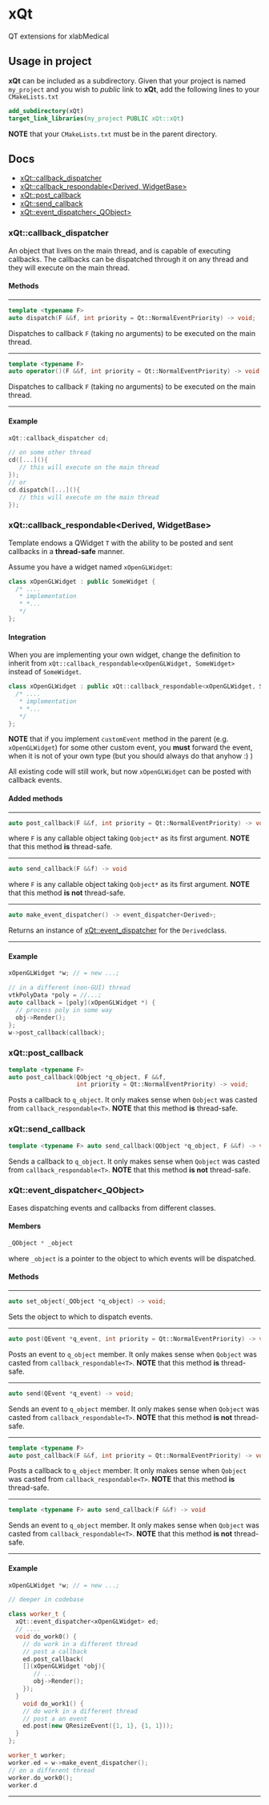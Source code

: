 # xQt

QT extensions for xlabMedical

## Usage in project

**xQt** can be included as a subdirectory. Given that your
project is named `my_project` and you wish to *public* 
link to **xQt**, add the following lines to your `CMakeLists.txt`

```cmake
add_subdirectory(xQt)
target_link_libraries(my_project PUBLIC xQt::xQt)
```

**NOTE** that your `CMakeLists.txt` must be in the parent directory.

## Docs

* [xQt::callback_dispatcher](#xqtcallback_dispatcher)
* [xQt::callback_respondable<Derived, WidgetBase>](#xqtcallback_respondablederived-widgetbase)
* [xQt::post_callback](#xqtpost_callback)
* [xQt::send_callback](#xqtsend_callback)
* [xQt::event_dispatcher<_QObject>](#xqtevent_dispatcher_qobject)

### xQt::callback_dispatcher

An object that lives on the main thread, and is capable of executing callbacks. The callbacks can be dispatched through it on any thread and they will execute on the main thread.

#### Methods

---

```c++
template <typename F>
auto dispatch(F &&f, int priority = Qt::NormalEventPriority) -> void;
```

Dispatches to callback `F` (taking no arguments) to be executed on the main thread.

---

```c++
template <typename F>
auto operator()(F &&f, int priority = Qt::NormalEventPriority) -> void;
```

Dispatches to callback `F` (taking no arguments) to be executed on the main thread.

---

#### Example

```c++
xQt::callback_dispatcher cd;

// on some other thread
cd([...](){
   // this will execute on the main thread
});
// or
cd.dispatch([...](){
   // this will execute on the main thread
});
```

### xQt::callback_respondable<Derived, WidgetBase>

Template endows a QWidget `T` with the ability to be posted and
sent callbacks in a **thread-safe** manner.

Assume you have a widget named `xOpenGLWidget`:

```c++
class xOpenGLWidget : public SomeWidget {
  /* ....
   * implementation
   * *...
   */
};
``` 

#### Integration

When you are implementing your own widget, change the definition to inherit from `xQt::callback_respondable<xOpenGLWidget, SomeWidget>` instead of `SomeWidget`.

```c++
class xOpenGLWidget : public xQt::callback_respondable<xOpenGLWidget, SomeWidget> {
  /* ....
   * implementation
   * *...
   */
};

```

**NOTE** that if
you implement `customEvent` method in the parent (e.g. 
`xOpenGLWidget`) for some other custom event, you
**must** forward the event, when it is not of your own
type (but you should always do that anyhow :) )


All existing code will still work, but now `xOpenGLWidget` can
be posted with callback events.

#### Added methods

---

```c++
auto post_callback(F &&f, int priority = Qt::NormalEventPriority) -> void
```

where `F` is any callable object taking `Qobject*` as its first argument. **NOTE** that this method **is** thread-safe.

---

```c++
auto send_callback(F &&f) -> void
```

where `F` is any callable object taking `Qobject*` as its first argument. **NOTE** that this method **is not** thread-safe.

---

```c++
auto make_event_dispatcher() -> event_dispatcher<Derived>;
```

Returns an instance of [xQt::event_dispatcher<QObject>](#xqtevent_dispatcher_qobject) for the `Derived`class.

---

#### Example

```c++
xOpenGLWidget *w; // = new ...;

// in a different (non-GUI) thread
vtkPolyData *poly = //...;
auto callback = [poly](xOpenGLWidget *) {
  // process poly in some way
  obj->Render();
};
w->post_callback(callback);
```


### xQt::post_callback

```c++
template <typename F>
auto post_callback(QObject *q_object, F &&f,
                   int priority = Qt::NormalEventPriority) -> void;
```

Posts a callback to `q_object`. It only makes sense when `Qobject` was casted from `callback_respondable<T>`. **NOTE** that this method **is** thread-safe.

### xQt::send_callback

```c++
template <typename F> auto send_callback(QObject *q_object, F &&f) -> void;
```

Sends a callback to `q_object`. It only makes sense when `Qobject` was casted from `callback_respondable<T>`. **NOTE** that this method **is not** thread-safe.

### xQt::event_dispatcher<_QObject>

Eases dispatching events and callbacks from different classes.

#### Members

```c++
_QObject * _object
```

where `_object` is a pointer to the object to which events will be dispatched.

#### Methods

---

```c++
auto set_object(_QObject *q_object) -> void;
```

Sets the object to which to dispatch events.

---

```c++
auto post(QEvent *q_event, int priority = Qt::NormalEventPriority) -> void;
```

Posts an event to `q_object` member. It only makes sense when `Qobject` was casted from `callback_respondable<T>`. **NOTE** that this method **is** thread-safe.

---

```c++
auto send(QEvent *q_event) -> void;
```

Sends an event to `q_object` member. It only makes sense when `Qobject` was casted from `callback_respondable<T>`. **NOTE** that this method **is not** thread-safe.

---

```c++
template <typename F>
auto post_callback(F &&f, int priority = Qt::NormalEventPriority) -> void
```

Posts a callback to `q_object` member. It only makes sense when `Qobject` was casted from `callback_respondable<T>`. **NOTE** that this method **is** thread-safe.

---

```c++
template <typename F> auto send_callback(F &&f) -> void
```

Sends an event to `q_object` member. It only makes sense when `Qobject` was casted from `callback_respondable<T>`. **NOTE** that this method **is not** thread-safe.

---

#### Example

```c++
xOpenGLWidget *w; // = new ...;

// deeper in codebase

class worker_t {
  xQt::event_dispatcher<xOpenGLWidget> ed;
  // ....
  void do_work0() {
    // do work in a different thread
    // post a callback
    ed.post_callback(
    [](xOpenGLWidget *obj){
       // ...
       obj->Render();
    });
  }
    void do_work1() {
    // do work in a different thread
    // post a an event
    ed.post(new QResizeEvent({1, 1}, {1, 1}));
  }
};

worker_t worker;
worker.ed = w->make_event_dispatcher();
// on a different thread
worker.do_work0();
worker.d
```

---
